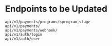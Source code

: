 # Endpoints to be Updated

```text
api/v1/payments/programs/<program_slug>
api/v1/payments/
api/v1/payments/webhook/
api/v1/auth/login
api/v1/auth/user

```

